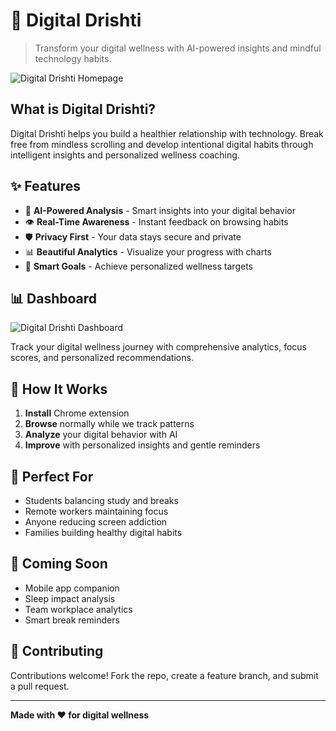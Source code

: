 # 🧠 Digital Drishti

> Transform your digital wellness with AI-powered insights and mindful technology habits.

![Digital Drishti Homepage](./homepage.png)

## What is Digital Drishti?

Digital Drishti helps you build a healthier relationship with technology. Break free from mindless scrolling and develop intentional digital habits through intelligent insights and personalized wellness coaching.

## ✨ Features

- 🤖 **AI-Powered Analysis** - Smart insights into your digital behavior
- 👁️ **Real-Time Awareness** - Instant feedback on browsing habits  
- 🛡️ **Privacy First** - Your data stays secure and private
- 📊 **Beautiful Analytics** - Visualize your progress with charts
- 🎯 **Smart Goals** - Achieve personalized wellness targets

## 📊 Dashboard

![Digital Drishti Dashboard](./dashboard.png)

Track your digital wellness journey with comprehensive analytics, focus scores, and personalized recommendations.

## 🚀 How It Works

1. **Install** Chrome extension
2. **Browse** normally while we track patterns
3. **Analyze** your digital behavior with AI
4. **Improve** with personalized insights and gentle reminders

## 🎯 Perfect For

- Students balancing study and breaks
- Remote workers maintaining focus
- Anyone reducing screen addiction
- Families building healthy digital habits

## 🔮 Coming Soon

- Mobile app companion
- Sleep impact analysis
- Team workplace analytics
- Smart break reminders

## 🤝 Contributing

Contributions welcome! Fork the repo, create a feature branch, and submit a pull request.


---

**Made with ❤️ for digital wellness**